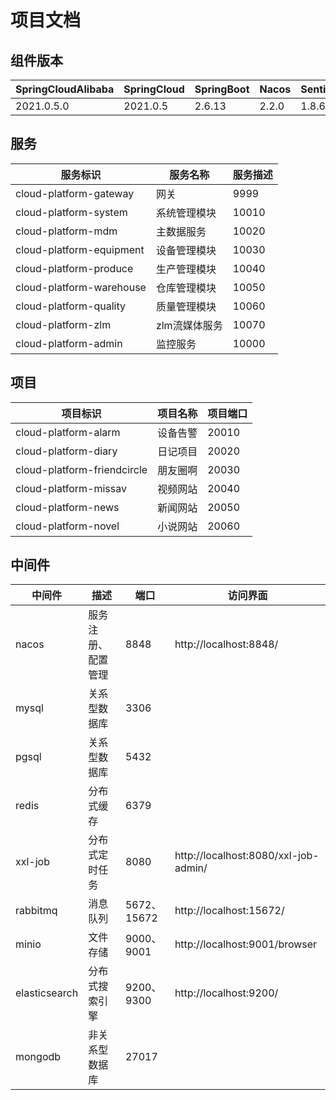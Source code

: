 # 项目文档
## 组件版本
| SpringCloudAlibaba | SpringCloud | SpringBoot | Nacos | Sentinel | RocketMQ | Seata |
|--------------------|-------------|------------|-------|----------|----------|-------|
| 2021.0.5.0         | 2021.0.5    | 2.6.13     | 2.2.0 | 1.8.6    | 4.9.4    | 1.6.1 |

## 服务
| 服务标识                     | 服务名称     | 服务描述  |
|--------------------------|----------|-------|
| cloud-platform-gateway   | 网关       | 9999  |
| cloud-platform-system    | 系统管理模块   | 10010 |
| cloud-platform-mdm       | 主数据服务    | 10020 |
| cloud-platform-equipment | 设备管理模块   | 10030 |
| cloud-platform-produce   | 生产管理模块   | 10040 |
| cloud-platform-warehouse | 仓库管理模块   | 10050 |
| cloud-platform-quality   | 质量管理模块   | 10060 |
| cloud-platform-zlm       | zlm流媒体服务 | 10070 |
| cloud-platform-admin     | 监控服务     | 10000 |

## 项目
| 项目标识                        | 项目名称 | 项目端口  |
|-----------------------------|------|-------|
| cloud-platform-alarm        | 设备告警 | 20010 |
| cloud-platform-diary        | 日记项目 | 20020 |
| cloud-platform-friendcircle | 朋友圈啊 | 20030 |
| cloud-platform-missav       | 视频网站 | 20040 |
| cloud-platform-news         | 新闻网站 | 20050 |
| cloud-platform-novel        | 小说网站 | 20060 |

## 中间件
| 中间件          | 描述        | 端口         | 访问界面                    |
|--------------|-----------|------------|-------------------------|
| nacos        | 服务注册、配置管理 | 8848       | http://localhost:8848/  |
| mysql        | 关系型数据库    | 3306       |                         |
| pgsql        | 关系型数据库    | 5432       |                         |
| redis        | 分布式缓存     | 6379       |                         |
| xxl-job      | 分布式定时任务   | 8080       | http://localhost:8080/xxl-job-admin/  |
| rabbitmq     | 消息队列      | 5672、15672 | http://localhost:15672/ |
| minio        | 文件存储      | 9000、9001  | http://localhost:9001/browser |
| elasticsearch | 分布式搜索引擎   | 9200、9300      | http://localhost:9200/ |
| mongodb      | 非关系型数据库   | 27017       |  |